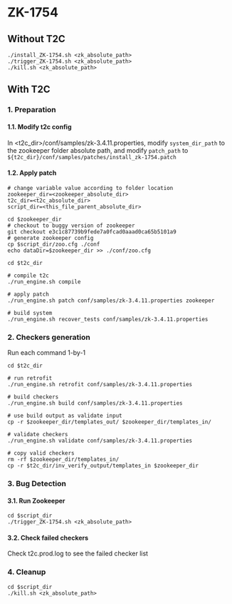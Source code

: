 # ZK-1754

## Without T2C
```
./install_ZK-1754.sh <zk_absolute_path>
./trigger_ZK-1754.sh <zk_absolute_path>
./kill.sh <zk_absolute_path>
```

## With T2C
### 1. Preparation
#### 1.1. Modify t2c config
In <t2c_dir>/conf/samples/zk-3.4.11.properties, modify `system_dir_path` to the zookeeper folder absolute path, and modify `patch_path` to `${t2c_dir}/conf/samples/patches/install_zk-1754.patch`

#### 1.2. Apply patch
```
# change variable value according to folder location
zookeeper_dir=<zookeeper_absolute_dir>
t2c_dir=<t2c_absolute_dir>
script_dir=<this_file_parent_absolute_dir>

cd $zookeeper_dir
# checkout to buggy version of zookeeper
git checkout e3c1c87739b9fede7a0fcad0aaad0ca65b5101a9
# generate zookeeper config
cp $script_dir/zoo.cfg ./conf
echo dataDir=$zookeeper_dir >> ./conf/zoo.cfg

cd $t2c_dir

# compile t2c
./run_engine.sh compile

# apply patch
./run_engine.sh patch conf/samples/zk-3.4.11.properties zookeeper

# build system
./run_engine.sh recover_tests conf/samples/zk-3.4.11.properties
```
### 2. Checkers generation
Run each command 1-by-1
```
cd $t2c_dir

# run retrofit
./run_engine.sh retrofit conf/samples/zk-3.4.11.properties 

# build checkers
./run_engine.sh build conf/samples/zk-3.4.11.properties

# use build output as validate input
cp -r $zookeeper_dir/templates_out/ $zookeeper_dir/templates_in/

# validate checkers
./run_engine.sh validate conf/samples/zk-3.4.11.properties

# copy valid checkers
rm -rf $zookeeper_dir/templates_in/
cp -r $t2c_dir/inv_verify_output/templates_in $zookeeper_dir
```
### 3. Bug Detection
#### 3.1. Run Zookeeper
```
cd $script_dir
./trigger_ZK-1754.sh <zk_absolute_path>
```

#### 3.2. Check failed checkers
Check t2c.prod.log to see the failed checker list

### 4. Cleanup
```
cd $script_dir
./kill.sh <zk_absolute_path>
```
